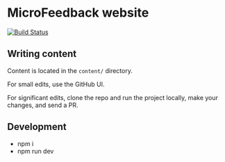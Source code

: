 # MicroFeedback website

[![Build Status](https://travis-ci.org/microfeedback/microfeedback.github.io.svg?branch=dev)](https://travis-ci.org/microfeedback/microfeedback.github.io)

## Writing content

Content is located in the `content/` directory.

For small edits, use the GitHub UI.

For significant edits, clone the repo and run the project locally, make
your changes, and send a PR.

## Development

- npm i
- npm run dev
